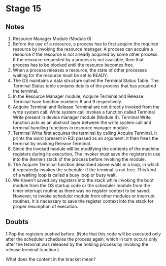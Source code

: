 # Stage 15

## Notes

1. Resource Manager Module (Module 0)
2. Before the use of a resource, a process has to first acquire the required resource by invoking the resource manager. A process can acquire a resource if the resource is not already acquired by some other process. If the resource requested by a process is not available, then that process has to be blocked until the resource becomes free.
3. When a process releases a resource, the state of other processes waiting for the resource must be set to READY. 
4. The OS maintains a data structure called the Terminal Status Table. The Terminal Status table contains details of the process that has acquired the terminal.
5. In the Resource Manager module, Acquire Terminal and Release Terminal have function numbers 8 and 9 respectively.
6. Acquire Terminal and Release Terminal are not directly invoked from the write system call. Write system call invokes a function called Terminal Write present in device manager module (Module 4). Terminal Write function acts as an abstract layer between the write system call and terminal handling functions in resource manager module. 
7. Terminal Write first acquires the terminal by calling Acquire Terminal. It prints the word (present in R3) passed as an argument. It then frees the terminal by invoking Release Terminal.
8. Since the invoked module will be modifying the contents of the machine registers during its execution, The invoker must save the registers in use into the (kernel) stack of the process before invoking the module.
9. The Acquire Terminal function described above waits in a loop, in which it repeatedly invokes the scheduler if the terminal is not free. This kind of a waiting loop is called a busy loop or busy wait. 
10. We haven't saved any registers into the stack while invoking the boot module from the OS startup code or the scheduler module from the timer interrupt routine as there was no register context to be saved. However, to invoke scheduler module from other modules or interrupt routines, it is necessary to save the register context into the stack for proper resumption of execution.


## Doubts
1.Pop the registers pushed before. (Note that this code will be executed only after the scheduler schedules the process again, which in turn occurs only after the terminal was released by the holding process by invoking the release terminal function.)

What does the content in the bracket mean?